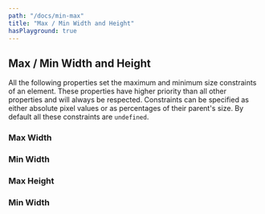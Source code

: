 ```yaml
---
path: "/docs/min-max"
title: "Max / Min Width and Height"
hasPlayground: true
---
```


## Max / Min Width and Height

All the following properties set the maximum and minimum size constraints of an element.
These properties have higher priority than all other properties and will always be respected.
Constraints can be specified as either absolute pixel values or as percentages of their
parent's size. By default all these constraints are `undefined`.

### Max Width

<controls prop="maxWidth"></controls>

### Min Width

<controls prop="minWidth"></controls>

### Max Height

<controls prop="maxHeight"></controls>

### Min Width

<controls prop="minHeight"></controls>

